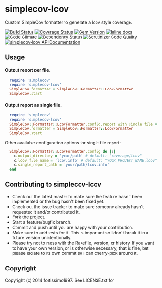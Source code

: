 # simplecov-lcov

Custom SimpleCov formatter to generate a lcov style coverage.

[![Build Status](https://travis-ci.org/fortissimo1997/simplecov-lcov.svg?branch=master)](https://travis-ci.org/fortissimo1997/simplecov-lcov)
[![Coverage Status](https://img.shields.io/coveralls/fortissimo1997/simplecov-lcov.svg)](https://coveralls.io/r/fortissimo1997/simplecov-lcov)
[![Gem Version](https://badge.fury.io/rb/simplecov-lcov.svg)](http://badge.fury.io/rb/simplecov-lcov)
[![Inline docs](http://inch-ci.org/github/fortissimo1997/simplecov-lcov.svg?branch=master)](http://inch-ci.org/github/fortissimo1997/simplecov-lcov)
[![Code Climate](https://codeclimate.com/github/fortissimo1997/simplecov-lcov.png)](https://codeclimate.com/github/fortissimo1997/simplecov-lcov)
[![Dependency Status](https://gemnasium.com/fortissimo1997/simplecov-lcov.svg)](https://gemnasium.com/fortissimo1997/simplecov-lcov)
[![Scrutinizer Code Quality](https://scrutinizer-ci.com/g/fortissimo1997/simplecov-lcov/badges/quality-score.png?b=master)](https://scrutinizer-ci.com/g/fortissimo1997/simplecov-lcov/?branch=master)
[![simplecov-lcov API Documentation](https://www.omniref.com/ruby/gems/simplecov-lcov.png)](https://www.omniref.com/ruby/gems/simplecov-lcov)

## Usage

#### Output report per file.

```Ruby
  require 'simplecov'
  require 'simplecov-lcov'
  SimpleCov.formatter = SimpleCov::Formatter::LcovFormatter
  SimpleCov.start
```

#### Output report as single file.

```Ruby
  require 'simplecov'
  require 'simplecov-lcov'
  SimpleCov::Formatter::LcovFormatter.config.report_with_single_file = true
  SimpleCov.formatter = SimpleCov::Formatter::LcovFormatter
  SimpleCov.start
```

Other available configuration options for single file report:

```Ruby
  SimpleCov::Formatter::LcovFormatter.config do |c|
    c.output_directory = 'your/path' # default: "coverage/lcov"
    c.lcov_file_name = 'lcov.info' # default: "YOUR_PROJECT_NAME.lcov"
    c.single_report_path = 'your/path/lcov.info'
  end
```

## Contributing to simplecov-lcov

* Check out the latest master to make sure the feature hasn't been implemented or the bug hasn't been fixed yet.
* Check out the issue tracker to make sure someone already hasn't requested it and/or contributed it.
* Fork the project.
* Start a feature/bugfix branch.
* Commit and push until you are happy with your contribution.
* Make sure to add tests for it. This is important so I don't break it in a future version unintentionally.
* Please try not to mess with the Rakefile, version, or history. If you want to have your own version, or is otherwise necessary, that is fine, but please isolate to its own commit so I can cherry-pick around it.

## Copyright

Copyright (c) 2014 fortissimo1997. See LICENSE.txt for
